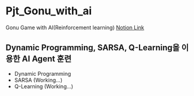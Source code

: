 # Pjt_Gonu_with_ai

Gonu Game with AI(Reinforcement learning)
<a href="https://raspy-pamphlet-2f2.notion.site/Side-PJT-40e0b910c9b9457e83e5f1f350c512de">Notion Link</a>

## Dynamic Programming, SARSA, Q-Learning을 이용한 AI Agent 훈련
- Dynamic Programming
- SARSA (Working...)
- Q-Learning (Working...)
